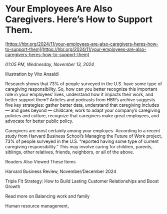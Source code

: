 # Your Employees Are Also Caregivers. Here’s How to Support Them.

[https://hbr.org/2024/11/your-employees-are-also-caregivers-heres-how-to-support-them](https://hbr.org/2024/11/your-employees-are-also-caregivers-heres-how-to-support-them)

*01:05 PM, Wednesday, November 13, 2024*

Illustration by Vito Ansaldi

Research shows that 73% of people surveyed in the U.S. have some type of caregiving responsibility. So, how can you better recognize this important role in your employees’ lives, understand how it impacts their work, and better support them? Articles and podcasts from HBR’s archive suggests five key strategies: gather better data, understand that caregiving includes — and goes beyond — childcare, work to adapt your company’s caregiving policies and culture, recognize that caregivers make great employees, and advocate for better public policy.

Caregivers are most certainly among your employes. According to a recent study from Harvard Business School’s Managing the Future of Work project, 73% of people surveyed in the U.S. “reported having some type of current caregiving responsibility.” This may involve caring for children, parents, siblings, other relatives, friends, neighbors, or all of the above.

Readers Also Viewed These Items

Harvard Business Review, November/December 2024

Triple Fit Strategy: How to Build Lasting Customer Relationships and Boost Growth

Read more on Balancing work and family

Human resource management,

